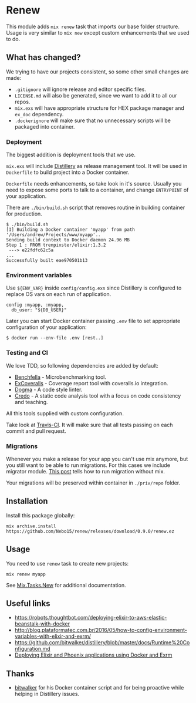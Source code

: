 # Renew

This module adds ```mix renew``` task that imports our base folder structure. Usage is very similar to `mix new` except custom enhancements that we used to do.

## What has changed?

We trying to have our projects consistent, so some other small changes are made:
- `.gitignore` will ignore release and editor specific files.
- `LICENSE.md` will also be generated, since we want to add it to all our repos.
- `mix.exs` will have appropriate structure for HEX package manager and `ex_doc` dependency.
- `.dockerignore` will make sure that no unnecessary scripts will be packaged into container.

### Deployment

The biggest addition is deployment tools that we use.

`mix.exs` will include [Distillery](https://github.com/bitwalker/distillery) as release management tool. It will be used in `Dockerfile` to build project into a Docker container.

`Dockerfile` needs enhancements, so take look in it's source. Usually you need to expose some ports to talk to a container, and change `ENTRYPOINT` of your application.

There are `./bin/build.sh` script that removes routine in building container for production.
  ```
  $ ./bin/build.sh
  [I] Building a Docker container 'myapp' from path '/Users/andrew/Projects/www/myapp'..
  Sending build context to Docker daemon 24.96 MB
  Step 1 : FROM trenpixster/elixir:1.3.2
   ---> e22fdfc62c5a
  ...
  Successfully built eae970501b13
  ```

### Environment variables

Use `${ENV_VAR}` inside `config/config.exs` since Distillery is configured to replace OS vars on each run of application.

  ```
  config :myapp, :myapp,
    db_user: "${DB_USER}"
  ```

Later you can start Docker container passing `.env` file to set appropriate configuration of your application:
  ```
  $ docker run --env-file .env [rest..]
  ```

### Testing and CI

We love TDD, so following dependencies are added by default:

  - [Benchfella](https://github.com/alco/benchfella) - Microbenchmarking tool.
  - [ExCoveralls](https://github.com/parroty/excoveralls) - Coverage report tool with coveralls.io integration.
  - [Dogma](https://github.com/lpil/dogma) - A code style linter.
  - [Credo](https://github.com/rrrene/credo) - A static code analysis tool with a focus on code consistency and teaching.

All this tools supplied with custom configuration.

Take look at [Travis-CI](https://travis-ci.org/). It will make sure that all tests passing on each commit and pull request.

### Migrations

Whenever you make a release for your app you can't use mix anymore, but you still want to be able to run migrations. For this cases we include migrator module. [This post](http://blog.plataformatec.com.br/2016/04/running-migration-in-an-exrm-release/) tells how to run migration without mix.

Your migrations will be preserved within container in `./priv/repo` folder.

## Installation

Install this package globally:

  ```
  mix archive.install https://github.com/Nebo15/renew/releases/download/0.9.0/renew.ez
  ```

## Usage

You need to use `renew` task to create new projects:

  ```
  mix renew myapp
  ```

See [Mix.Tasks.New](http://elixir-lang.org/docs/stable/mix/Mix.Tasks.New.html) for additional documentation.

## Useful links

- https://robots.thoughtbot.com/deploying-elixir-to-aws-elastic-beanstalk-with-docker
- http://blog.plataformatec.com.br/2016/05/how-to-config-environment-variables-with-elixir-and-exrm/
- https://github.com/bitwalker/distillery/blob/master/docs/Runtime%20Configuration.md
- [Deploying Elixir and Phoenix applications using Docker and Exrm](https://gist.github.com/brienw/85db445a0c3976d323b859b1cdccef9a)

## Thanks

- [bitwalker](https://github.com/bitwalker) for his Docker container script and for being proactive while helping in Distillery issues.
